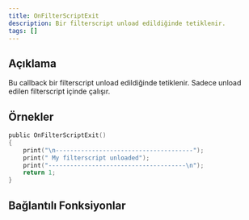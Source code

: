 ```yaml
---
title: OnFilterScriptExit
description: Bir filterscript unload edildiğinde tetiklenir.
tags: []
---
```


## Açıklama

Bu callback bir filterscript unload edildiğinde tetiklenir. Sadece unload edilen filterscript içinde çalışır.

## Örnekler

```c
public OnFilterScriptExit()
{
    print("\n--------------------------------------");
    print(" My filterscript unloaded");
    print("--------------------------------------\n");
    return 1;
}
```

## Bağlantılı Fonksiyonlar

